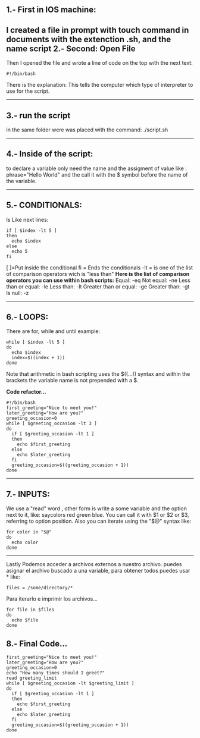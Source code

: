 1.- First in IOS machine: 
--
I created a file in prompt with touch command in documents with the extenction .sh, and the name script
2.- Second: Open File
--
Then I opened the file and wrote a line of code  on the top with the next text:

``` #!/bin/bash ```

There is the explanation: This tells the computer which type of interpreter to use for the script.
___
3.- run the script
--
 in the same folder were was placed with the command:  ./script.sh
___
4.- Inside of the script: 
--
to declare a variable only need the name and the assigment of value like : phrase="Hello World" and the call it with the $ symbol before the name of the variable.
___
5.- CONDITIONALS:
--
Is  Like next lines: 
```
if [ $index -lt 5 ]
then
  echo $index
else
  echo 5
fi
```
[ ]=Put inside the conditional
fi = Ends the conditionals
-lt = is one of the list of comparison operators wich is "less than"
**Here is the list of comparison operators you can use within bash scripts:**
Equal: -eq
Not equal: -ne
Less than or equal: -le
Less than: -lt
Greater than or equal: -ge
Greater than: -gt
Is null: -z
___
 6.- LOOPS:
--
There are for, while and until
example:
```
while [ $index -lt 5 ]
do
  echo $index
  index=$((index + 1))
done
```
Note that arithmetic in bash scripting uses the $((...)) syntax and within the brackets the variable name is not prepended with a $.

**Code refactor...**
```
#!/bin/bash
first_greeting="Nice to meet you!"
later_greeting="How are you?"
greeting_occasion=0
while [ $greeting_occasion -lt 3 ]
do
  if [ $greeting_occasion -lt 1 ]
  then
    echo $first_greeting
  else
    echo $later_greeting
  fi
  greeting_occasion=$((greeting_occasion + 1))
done
```
___

7.- INPUTS:
--
 We use a "read" word , other form is write a some variable and the option next to it, like: saycolors red green blue.
You can call it with $1 or $2 or $3, referring to option position.
Also you can iterate using the "$@" syntax like:
```
for color in "$@"
do
  echo color
done
```
---
Lastly Podemos acceder a archivos externos a nuestro archivo.
puedes asignar el archivo buscado a una variable, para obtener todos puedes usar * like:
``` 
files = /some/directory/* 
````
Para iterarlo e imprimir los archivos...
```
for file in $files
do
  echo $file
done
```
8.- Final Code...
--
```#!/bin/bash
first_greeting="Nice to meet you!"
later_greeting="How are you?"
greeting_occasion=0
echo "How many times should I greet?"
read greeting_limit
while [ $greeting_occasion -lt $greeting_limit ]
do
  if [ $greeting_occasion -lt 1 ]
  then
    echo $first_greeting
  else
    echo $later_greeting
  fi
  greeting_occasion=$((greeting_occasion + 1))
done
```
